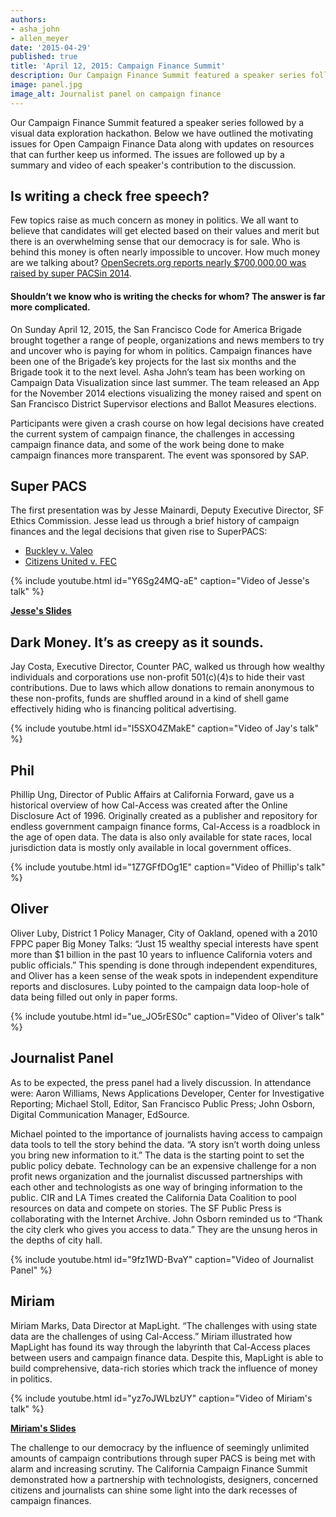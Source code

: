 ```yaml
---
authors:
- asha_john
- allen_meyer
date: '2015-04-29'
published: true
title: 'April 12, 2015: Campaign Finance Summit'
description: Our Campaign Finance Summit featured a speaker series followed by a visual data exploration hackathon. Below we have outlined the motivating issues for Open Campaign Finance Data along with updates on resources that can further keep us informed. The issues are followed up by a summary and video of each speaker's contribution to the discussion.
image: panel.jpg
image_alt: Journalist panel on campaign finance
---
```


Our Campaign Finance Summit featured a speaker series followed by a visual data exploration hackathon. Below we have outlined the motivating issues for Open Campaign Finance Data along with updates on resources that can further keep us informed. The issues are followed up by a summary and video of each speaker's contribution to the discussion.

## Is writing a check free speech?

Few topics raise as much concern as money in politics. We all want to believe that candidates will get elected based on their values and merit but there is an overwhelming sense that our democracy is for sale. Who is behind this money is often nearly impossible to uncover. How much money are we talking about? [OpenSecrets.org reports nearly $700,000,00 was raised by super PACSin 2014](https://www.opensecrets.org/outsidespending/summ.php).

#### Shouldn’t we know who is writing the checks for whom? The answer is far more complicated.

On Sunday April 12, 2015, the San Francisco Code for America Brigade brought together a range of people, organizations and news members to try and uncover who is paying for whom in politics. Campaign finances have been one of the Brigade’s key projects for the last six months and the Brigade took it to the next level. Asha John’s team has been working on Campaign Data Visualization since last summer. The team released an App for the November 2014 elections visualizing the money raised and spent on San Francisco District Supervisor elections and Ballot Measures elections.

Participants were given a crash course on how legal decisions have created the current system of campaign finance, the challenges in accessing campaign finance data, and some of the work being done to make campaign finances more transparent. The event was sponsored by SAP.


## Super PACS

The first presentation was by Jesse Mainardi, Deputy Executive Director, SF Ethics Commission. Jesse lead us through a brief history of campaign finances and the legal decisions that given rise to SuperPACS:

* [Buckley v. Valeo](http://en.wikipedia.org/wiki/Buckley_v._Valeo)
* [Citizens United v. FEC](http://en.wikipedia.org/wiki/Citizens_United_v._FEC)

{% include youtube.html id="Y6Sg24MQ-aE" caption="Video of Jesse's talk" %}

[**Jesse's Slides**](https://docs.google.com/presentation/d/1Q4jqA4XrRBPIaw_lCW3lBJJy7MRLp93OVSChNoa1vPc/edit?usp=sharing)


## Dark Money. It’s as creepy as it sounds.

Jay Costa, Executive Director, Counter PAC, walked us through how wealthy individuals and corporations use non-profit 501(c)(4)s to hide their vast contributions. Due to laws which allow donations to remain anonymous to these non-profits, funds are shuffled around in a kind of shell game effectively hiding who is financing political advertising.

{% include youtube.html id="I5SXO4ZMakE" caption="Video of Jay's talk" %}

## Phil
Phillip Ung, Director of Public Affairs at California Forward, gave us a historical overview of how Cal-Access was created after the Online Disclosure Act of 1996. Originally created as a publisher and repository for endless government campaign finance forms, Cal-Access is a roadblock in the age of open data. The data is also only available for state races, local jurisdiction data is mostly only available in local government offices.

{% include youtube.html id="1Z7GFfDOg1E" caption="Video of Phillip's talk" %}

## Oliver
Oliver Luby, District 1 Policy Manager, City of Oakland, opened with a 2010 FPPC paper Big Money Talks: “Just 15 wealthy special interests have spent more than $1 billion in the past 10 years to influence California voters and public officials.” This spending is done through independent expenditures, and Oliver has a keen sense of the weak spots in independent expenditure reports and disclosures. Luby pointed to the campaign data loop-hole of data being filled out only in paper forms.

{% include youtube.html id="ue_JO5rES0c" caption="Video of Oliver's talk" %}

## Journalist Panel
As to be expected, the press panel had a lively discussion. In attendance were: Aaron Williams, News Applications Developer, Center for Investigative Reporting; Michael Stoll, Editor, San Francisco Public Press; John Osborn, Digital Communication Manager, EdSource.

Michael pointed to the importance of journalists having access to campaign data tools to tell the story behind the data. “A story isn’t worth doing unless you bring new information to it.” The data is the starting point to set the public policy debate. Technology can be an expensive challenge for a non profit news organization and the journalist discussed partnerships with each other and technologists as one way of bringing information to the public. CIR and LA Times created the California Data Coalition to pool resources on data and compete on stories. The SF Public Press is collaborating with the Internet Archive. John Osborn reminded us to “Thank the city clerk who gives you access to data.” They are the unsung heros in the depths of city hall.

{% include youtube.html id="9fz1WD-BvaY" caption="Video of Journalist Panel" %}

## Miriam
Miriam Marks, Data Director at MapLight. “The challenges with using state data are the challenges of using Cal-Access.” Miriam illustrated how MapLight has found its way through the labyrinth that Cal-Access places between users and campaign finance data. Despite this, MapLight is able to build comprehensive, data-rich stories which track the influence of money in politics.

{% include youtube.html id="yz7oJWLbzUY" caption="Video of Miriam's talk" %}

[**Miriam's Slides**](https://docs.google.com/presentation/d/1n3MTLB2FJKCPfeHauY0Gsl5r9AonMMoVHPB_Ggotjl4/edit?usp=sharing)

The challenge to our democracy by the influence of seemingly unlimited amounts of campaign contributions through super PACS is being met with alarm and increasing scrutiny. The California Campaign Finance Summit demonstrated how a partnership with technologists, designers, concerned citizens and journalists can shine some light into the dark recesses of campaign finances.

